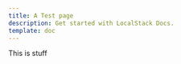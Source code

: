 ```yaml
---
title: A Test page
description: Get started with LocalStack Docs.
template: doc
---
```


This is stuff